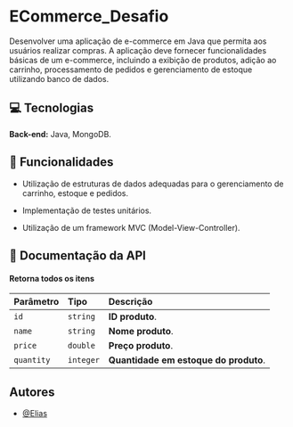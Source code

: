 
# ECommerce_Desafio

Desenvolver uma aplicação de e-commerce em Java que permita aos usuários realizar compras. A aplicação deve fornecer funcionalidades básicas de um e-commerce, incluindo a exibição de produtos, adição ao carrinho, processamento de pedidos e gerenciamento de estoque utilizando banco de dados.



## :computer: Tecnologias

**Back-end:** Java, MongoDB.


## :pushpin: Funcionalidades

- Utilização de estruturas de dados adequadas para o gerenciamento de carrinho, estoque e pedidos.

- Implementação de testes unitários.

- Utilização de um framework MVC (Model-View-Controller).


## :bookmark: Documentação da API

#### Retorna todos os itens

| Parâmetro   | Tipo       | Descrição                                   |
| :---------- | :--------- | :------------------------------------------ |
| `id`      | `string` | **ID produto**.  |
| `name`      | `string` | **Nome produto**. |
| `price`      | `double` | **Preço produto**. |
| `quantity`      | `integer` | **Quantidade em estoque do produto**. |


## Autores

- [@Elias](https://www.github.com/EliasBRodrigues)

